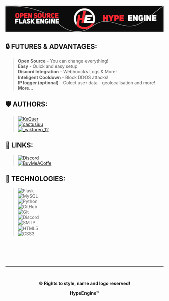 ![HypeBanner](hype_banner.png)

## 🔒 FUTURES & ADVANTAGES:
> **Open Source** - You can change everything!<br/>
> **Easy** - Quick and easy setup<br/>
> **Discord Integration** - Webhoocks Logs & More!<br/>
> **Inteligent Cooldown** - Block DDOS attacks!<br/>
> **IP logger (optional)** - Colect user data - geolocalisation and more!<br/>
> **More...**<br/>

## 🛡️ AUTHORS:
> [![KeQuer](https://img.shields.io/badge/KeQuer-Discord-5865F2?style=for-the-badge&logo=discord&logoColor=white)](https://discord.com/users/1063760147287117834) <br/>
> [![cactusiuu](https://img.shields.io/badge/cactusiuu-Discord-5865F2?style=for-the-badge&logo=discord&logoColor=white)](https://discord.com/users/1041362096232861826) <br/>
> [![_wiktoreq_12](https://img.shields.io/badge/__wiktoreq__12-Discord-5865F2?style=for-the-badge&logo=discord&logoColor=white)](https://discord.com/users/788421107564806195) <br/>

## 🔗 LINKS:
> [![Discord](https://img.shields.io/badge/-Discord-5865F2?style=for-the-badge&logo=discord&logoColor=white)](https://discord.gg/GrKaVcDzbn) <br/>
> [![BuyMeACoffe](https://img.shields.io/badge/-BuyMeACoffee-FF813F?style=for-the-badge&logo=buymeacoffee&logoColor=white)](https://www.buymeacoffee.com/hypeengine) <br/>

## 🔧 TECHNOLOGIES:
> ![Flask](https://img.shields.io/badge/flask-%23000.svg?style=for-the-badge&logo=flask&logoColor=white) <br/>
> ![MySQL](https://img.shields.io/badge/mysql-%2300f.svg?style=for-the-badge&logo=mysql&logoColor=white) <br/>
> ![Python](https://img.shields.io/badge/python-3670A0?style=for-the-badge&logo=python&logoColor=ffdd54) <br/>
> ![GitHub](https://img.shields.io/badge/github-%23121011.svg?style=for-the-badge&logo=github&logoColor=white) <br/>
> ![Git](https://img.shields.io/badge/git-%23F05033.svg?style=for-the-badge&logo=git&logoColor=white) <br/>
> ![Discord](https://img.shields.io/badge/Discord-%235865F2.svg?style=for-the-badge&logo=discord&logoColor=white) <br/>
> ![SMTP](https://img.shields.io/badge/smtp-D14836?style=for-the-badge&logo=gmail&logoColor=white) <br/>
> ![HTML5](https://img.shields.io/badge/html5-%23E34F26.svg?style=for-the-badge&logo=html5&logoColor=white) <br/>
> ![CSS3](https://img.shields.io/badge/css3-%231572B6.svg?style=for-the-badge&logo=css3&logoColor=white) <br/>

<br/>
<br/>
<br/>
<br/>
<hr/>
<br/>

<div align="center">

**©️ Rights to style, name and logo reserved!**

**HypeEngine™️**

</div>

